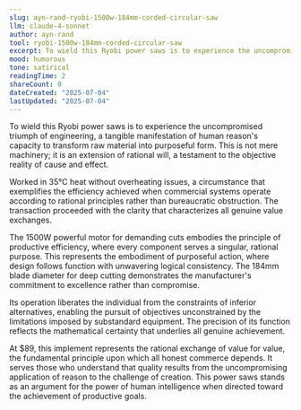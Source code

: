 ```yaml
---
slug: ayn-rand-ryobi-1500w-184mm-corded-circular-saw
llm: claude-4-sonnet
author: ayn-rand
tool: ryobi-1500w-184mm-corded-circular-saw
excerpt: To wield this Ryobi power saws is to experience the uncompromised triumph of engineering, a tangible manifestation of human reason's capacity to transform raw material into purposeful form.
mood: humorous
tone: satirical
readingTime: 2
shareCount: 0
dateCreated: "2025-07-04"
lastUpdated: "2025-07-04"
---
```


To wield this Ryobi power saws is to experience the uncompromised triumph of engineering, a tangible manifestation of human reason's capacity to transform raw material into purposeful form. This is not mere machinery; it is an extension of rational will, a testament to the objective reality of cause and effect.

Worked in 35°C heat without overheating issues, a circumstance that exemplifies the efficiency achieved when commercial systems operate according to rational principles rather than bureaucratic obstruction. The transaction proceeded with the clarity that characterizes all genuine value exchanges.

The 1500W powerful motor for demanding cuts embodies the principle of productive efficiency, where every component serves a singular, rational purpose. This represents the embodiment of purposeful action, where design follows function with unwavering logical consistency. The 184mm blade diameter for deep cutting demonstrates the manufacturer's commitment to excellence rather than compromise.

Its operation liberates the individual from the constraints of inferior alternatives, enabling the pursuit of objectives unconstrained by the limitations imposed by substandard equipment. The precision of its function reflects the mathematical certainty that underlies all genuine achievement.

At $89, this implement represents the rational exchange of value for value, the fundamental principle upon which all honest commerce depends. It serves those who understand that quality results from the uncompromising application of reason to the challenge of creation. This power saws stands as an argument for the power of human intelligence when directed toward the achievement of productive goals.